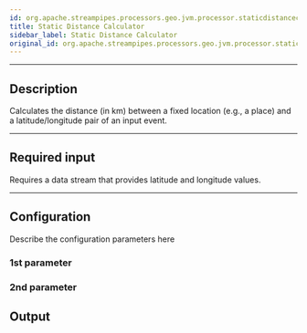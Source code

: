 ```yaml
---
id: org.apache.streampipes.processors.geo.jvm.processor.staticdistancecalculator
title: Static Distance Calculator
sidebar_label: Static Distance Calculator
original_id: org.apache.streampipes.processors.geo.jvm.processor.staticdistancecalculator
---
```


<!--
  ~ Licensed to the Apache Software Foundation (ASF) under one or more
  ~ contributor license agreements.  See the NOTICE file distributed with
  ~ this work for additional information regarding copyright ownership.
  ~ The ASF licenses this file to You under the Apache License, Version 2.0
  ~ (the "License"); you may not use this file except in compliance with
  ~ the License.  You may obtain a copy of the License at
  ~
  ~    http://www.apache.org/licenses/LICENSE-2.0
  ~
  ~ Unless required by applicable law or agreed to in writing, software
  ~ distributed under the License is distributed on an "AS IS" BASIS,
  ~ WITHOUT WARRANTIES OR CONDITIONS OF ANY KIND, either express or implied.
  ~ See the License for the specific language governing permissions and
  ~ limitations under the License.
  ~
  -->



***

## Description

Calculates the distance (in km) between a fixed location (e.g., a place) and a latitude/longitude pair of an input
 event.

***

## Required input

Requires a data stream that provides latitude and longitude values.

***

## Configuration

Describe the configuration parameters here

### 1st parameter


### 2nd parameter

## Output